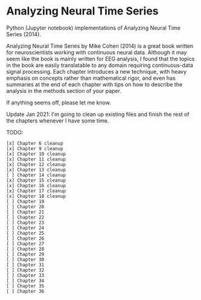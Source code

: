 # Analyzing Neural Time Series

Python (Jupyter notebook) implementations of Analyzing Neural Time Series (2014).

Analyzing Neural Time Series by Mike Cohen (2014) is a great book written for neuroscientists working with continuous neural data. 
Although it may seem like the book is mainly written for EEG analysis, I found that the topics in the book are easily translatable to any domain requiring continuous-data signal processing.
Each chapter introduces a new technique, with heavy emphasis on concepts rather than mathematical rigor, and even has summaries at the end of each chapter with tips on how to describe the analysis in the methods section of your paper.

If anything seems off, please let me know.

Update Jan 2021: I'm going to clean up existing files and finish the rest of the chapters whenever I have some time. 

TODO: 

    [x] Chapter 6 cleanup
    [x] Chapter 9 cleanup
    [x] Chapter 10 cleanup
    [x] Chapter 11 cleanup
    [x] Chapter 12 cleanup
    [x] Chapter 13 cleanup
    [ ] Chapter 14 cleanup
    [x] Chapter 15 cleanup
    [x] Chapter 16 cleanup
    [x] Chapter 17 cleanup
    [x] Chapter 18 cleanup
    [ ] Chapter 19 
    [ ] Chapter 20 
    [ ] Chapter 21 
    [ ] Chapter 22 
    [ ] Chapter 23 
    [ ] Chapter 24 
    [ ] Chapter 25 
    [ ] Chapter 26 
    [ ] Chapter 27 
    [ ] Chapter 28 
    [ ] Chapter 29 
    [ ] Chapter 30 
    [ ] Chapter 31 
    [ ] Chapter 32 
    [ ] Chapter 33 
    [ ] Chapter 34 
    [ ] Chapter 35 
    [ ] Chapter 36 
